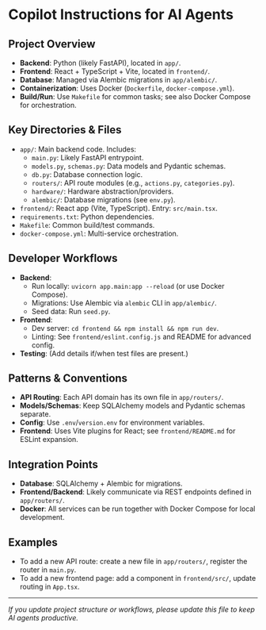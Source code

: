 # Copilot Instructions for AI Agents

## Project Overview
- **Backend**: Python (likely FastAPI), located in `app/`.
- **Frontend**: React + TypeScript + Vite, located in `frontend/`.
- **Database**: Managed via Alembic migrations in `app/alembic/`.
- **Containerization**: Uses Docker (`Dockerfile`, `docker-compose.yml`).
- **Build/Run**: Use `Makefile` for common tasks; see also Docker Compose for orchestration.

## Key Directories & Files
- `app/`: Main backend code. Includes:
  - `main.py`: Likely FastAPI entrypoint.
  - `models.py`, `schemas.py`: Data models and Pydantic schemas.
  - `db.py`: Database connection logic.
  - `routers/`: API route modules (e.g., `actions.py`, `categories.py`).
  - `hardware/`: Hardware abstraction/providers.
  - `alembic/`: Database migrations (see `env.py`).
- `frontend/`: React app (Vite, TypeScript). Entry: `src/main.tsx`.
- `requirements.txt`: Python dependencies.
- `Makefile`: Common build/test commands.
- `docker-compose.yml`: Multi-service orchestration.

## Developer Workflows
- **Backend**:
  - Run locally: `uvicorn app.main:app --reload` (or use Docker Compose).
  - Migrations: Use Alembic via `alembic` CLI in `app/alembic/`.
  - Seed data: Run `seed.py`.
- **Frontend**:
  - Dev server: `cd frontend && npm install && npm run dev`.
  - Linting: See `frontend/eslint.config.js` and README for advanced config.
- **Testing**: (Add details if/when test files are present.)

## Patterns & Conventions
- **API Routing**: Each API domain has its own file in `app/routers/`.
- **Models/Schemas**: Keep SQLAlchemy models and Pydantic schemas separate.
- **Config**: Use `.env`/`version.env` for environment variables.
- **Frontend**: Uses Vite plugins for React; see `frontend/README.md` for ESLint expansion.

## Integration Points
- **Database**: SQLAlchemy + Alembic for migrations.
- **Frontend/Backend**: Likely communicate via REST endpoints defined in `app/routers/`.
- **Docker**: All services can be run together with Docker Compose for local development.

## Examples
- To add a new API route: create a new file in `app/routers/`, register the router in `main.py`.
- To add a new frontend page: add a component in `frontend/src/`, update routing in `App.tsx`.

---

_If you update project structure or workflows, please update this file to keep AI agents productive._
